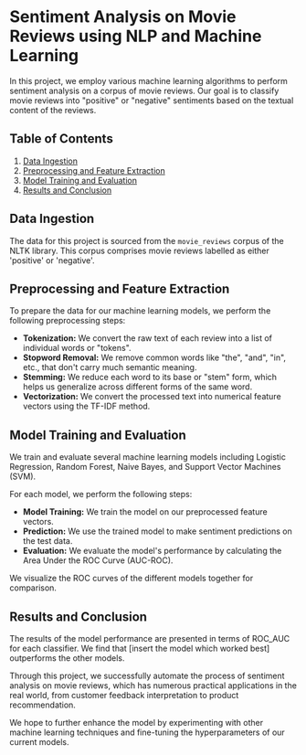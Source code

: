 # Sentiment Analysis on Movie Reviews using NLP and Machine Learning

In this project, we employ various machine learning algorithms to perform sentiment analysis on a corpus of movie reviews. Our goal is to classify movie reviews into "positive" or "negative" sentiments based on the textual content of the reviews.

## Table of Contents
1. [Data Ingestion](#data-ingestion)
2. [Preprocessing and Feature Extraction](#preprocessing-and-feature-extraction)
3. [Model Training and Evaluation](#model-training-and-evaluation)
4. [Results and Conclusion](#results-and-conclusion)

## Data Ingestion <a name="data-ingestion"></a>
The data for this project is sourced from the `movie_reviews` corpus of the NLTK library. This corpus comprises movie reviews labelled as either 'positive' or 'negative'.

## Preprocessing and Feature Extraction <a name="preprocessing-and-feature-extraction"></a>
To prepare the data for our machine learning models, we perform the following preprocessing steps:
- **Tokenization:** We convert the raw text of each review into a list of individual words or "tokens".
- **Stopword Removal:** We remove common words like "the", "and", "in", etc., that don't carry much semantic meaning.
- **Stemming:** We reduce each word to its base or "stem" form, which helps us generalize across different forms of the same word.
- **Vectorization:** We convert the processed text into numerical feature vectors using the TF-IDF method. 

## Model Training and Evaluation <a name="model-training-and-evaluation"></a>
We train and evaluate several machine learning models including Logistic Regression, Random Forest, Naive Bayes, and Support Vector Machines (SVM). 

For each model, we perform the following steps:
- **Model Training:** We train the model on our preprocessed feature vectors.
- **Prediction:** We use the trained model to make sentiment predictions on the test data.
- **Evaluation:** We evaluate the model's performance by calculating the Area Under the ROC Curve (AUC-ROC).

We visualize the ROC curves of the different models together for comparison.

## Results and Conclusion <a name="results-and-conclusion"></a>
The results of the model performance are presented in terms of ROC_AUC for each classifier. We find that [insert the model which worked best] outperforms the other models. 

Through this project, we successfully automate the process of sentiment analysis on movie reviews, which has numerous practical applications in the real world, from customer feedback interpretation to product recommendation.

We hope to further enhance the model by experimenting with other machine learning techniques and fine-tuning the hyperparameters of our current models.

